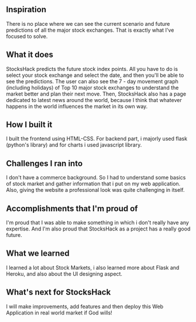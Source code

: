 ## Inspiration
There is no place where we can see the current scenario and future predictions of all the major stock exchanges. That is exactly what I've focused to solve.

## What it does
StocksHack predicts the future stock index points. All you have to do is select your stock exchange and select the date, and then you'll be able to see the predictions. The user can also see the 7 - day movement graph (including holidays) of Top 10 major stock exchanges to understand the market better and plan their next move. Then, StocksHack also has a page dedicated to latest news around the world, because I think that whatever happens in the world influences the market in its own way.

## How I built it
I built the frontend using HTML-CSS. For backend part, i majorly used flask (python's library) and for charts i used javascript library.

## Challenges I ran into
I don't have a commerce background. So I had to understand some basics of stock market and gather information that i put on my web application. Also, giving the website a professional look was quite challenging in itself.

## Accomplishments that I'm proud of
I'm proud that I was able to make something in which i don't really have any expertise. And I'm also proud that StocksHack as a project has a really good future.

## What we learned
I learned a lot about Stock Markets, i also learned more about Flask and Heroku, and also about the UI designing aspect.

## What's next for StocksHack
I will make improvements, add features and then deploy this Web Application in real world market if God wills!
